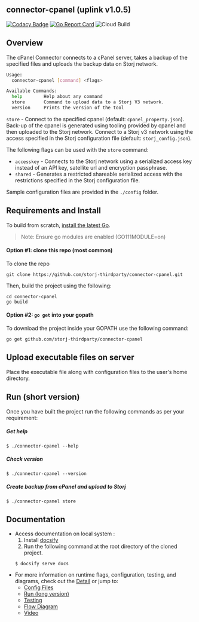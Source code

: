 ## connector-cpanel (uplink v1.0.5)

[![Codacy Badge](https://api.codacy.com/project/badge/Grade/5da0d3aaeb1c4b608b1b7d79521e0bfb)](https://app.codacy.com/gh/storj-thirdparty/connector-cpanel?utm_source=github.com&utm_medium=referral&utm_content=storj-thirdparty/connector-cpanel&utm_campaign=Badge_Grade_Dashboard)
[![Go Report Card](https://goreportcard.com/badge/github.com/storj-thirdparty/connector-cpanel)](https://goreportcard.com/report/github.com/storj-thirdparty/connector-cpanel)
![Cloud Build](https://storage.googleapis.com/storj-utropic-services-badges/builds/connector-cpanel/branches/master.svg)


## Overview

The cPanel Connector connects to a cPanel server, takes a backup of the specified files and uploads the backup data on Storj network.

```bash
Usage:
  connector-cpanel [command] <flags>

Available Commands:
  help        Help about any command
  store       Command to upload data to a Storj V3 network.
  version     Prints the version of the tool

```

`store` - Connect to the specified cpanel (default: `cpanel_property.json`).  Back-up of the cpanel is generated using tooling provided by cpanel and then uploaded to the Storj network.  Connect to a Storj v3 network using the access specified in the Storj configuration file (default: `storj_config.json`).

The following flags  can be used with the `store` command:

* `accesskey` - Connects to the Storj network using a serialized access key instead of an API key, satellite url and encryption passphrase.
* `shared` - Generates a restricted shareable serialized access with the restrictions specified in the Storj configuration file.

Sample configuration files are provided in the `./config` folder.

## Requirements and Install

To build from scratch, [install the latest Go](https://golang.org/doc/install#install).

> Note: Ensure go modules are enabled (GO111MODULE=on)

#### Option #1: clone this repo (most common)

To clone the repo

```
git clone https://github.com/storj-thirdparty/connector-cpanel.git
```
Then, build the project using the following:

```
cd connector-cpanel
go build
```

#### Option #2:  ``go get`` into your gopath

 To download the project inside your GOPATH use the following command:

```
go get github.com/storj-thirdparty/connector-cpanel
```

## Upload executable files on server

Place the executable file along with configuration files to the user's home directory. 

## Run (short version)

Once you have built the project run the following commands as per your requirement:

##### Get help

```
$ ./connector-cpanel --help
```

##### Check version

```
$ ./connector-cpanel --version
```

##### Create backup from cPanel and upload to Storj

```
$ ./connector-cpanel store
```

## Documentation

* Access documentation on local system :
  1) Install [docsify](https://www.npmjs.com/package/docsify-cli)
  2) Run the following command at the root directory of the cloned project.
  ```
  $ docsify serve docs
  ```
* For more information on runtime flags, configuration, testing, and diagrams, check out the [Detail](//github.com/storj-thirdparty/connector-cpanel/wiki/) or jump to:
  * [Config Files](//github.com/storj-thirdparty/connector-cpanel/wiki/#config-files)
  * [Run (long version)](//github.com/utropicmedia/storj-cpanl/wiki/#run)
  * [Testing](//github.com/storj-thirdparty/connector-cpanel/wiki/#testing)
  * [Flow Diagram](//github.com/storj-thirdparty/connector-cpanel/wiki/#flow-diagram)
  * [Video](//github.com/storj-thirdparty/connector-cpanel/docs/videos)
